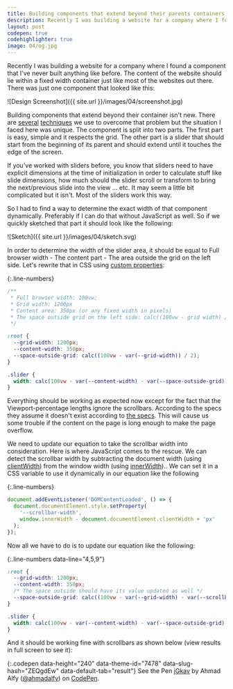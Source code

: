 ```yaml
---
title: Building components that extend beyond their parents containers
description: Recently I was building a website for a company where I found a component that I've never built anything like before. The content of the website should lie within a fixed width container just like most of the websites out there
layout: post
codepen: true
codehighlighter: true
image: 04/og.jpg
---
```


Recently I was building a website for a company where I found a component that I've never built anything like before. The content of the website should lie within a fixed width container just like most of the websites out there. There was just one component that looked like this:

![Design Screenshot]({{ site.url }}/images/04/screenshot.jpg)

Building components that extend beyond their container isn't new. There are  [several](https://css-tricks.com/full-width-containers-limited-width-parents/) [techniques](https://css-tricks.com/the-inside-problem/) we use to overcome that problem but the situation I faced here was unique. The component is split into two parts. The first part is easy, simple and it respects the grid. The other part is a slider that should start from the beginning of its parent and should extend until it touches the edge of the screen.

If you've worked with sliders before, you know that sliders need to have explicit dimensions at the time of initialization in order to calculate stuff like slide dimensions, how much should the slider scroll or transform to bring the next/previous slide into the view ... etc. It may seem a little bit complicated but it isn't. Most of the sliders work this way.

So I had to find a way to determine the exact width of that component dynamically. Preferably if I can do that without JavaScript as well. So if we quickly sketched that part it should look like the following:

![Sketch]({{ site.url }}/images/04/sketch.svg)

In order to determine the width of the slider area, it should be equal to Full browser width - The content part - The area outside the grid on the left side. Let's rewrite that in CSS using [custom properties](https://developer.mozilla.org/en-US/docs/Web/CSS/--*):

{:.line-numbers}

```css
/**
 * Full browser width: 100vw;
 * Grid width: 1200px
 * Content area: 350px (or any fixed width in pixels)
 * The space outside grid on the left side: calc((100vw - grid width) / 2)
 */

:root {
  --grid-width: 1200px;
  --content-width: 350px;
  --space-outside-grid: calc((100vw - var(--grid-width)) / 2);
}

.slider {
  width: calc(100vw - var(--content-width) - var(--space-outside-grid));
}
```

Everything should be working as expected now except for the fact that the Viewport-percentage lengths ignore the scrollbars. According to the specs they assume it doesn't exist according to [the specs](https://drafts.csswg.org/css-values-3/#viewport-relative-lengths). This will cause us some trouble if the content on the page is long enough to make the page overflow.

We need to update our equation to take the scrollbar width into consideration. Here is where JavaScript comes to the rescue. We can detect the scrollbar width by subtracting the document width (using [clientWidth](https://www.w3.org/TR/cssom-view/#dom-element-clientwidth)) from the window width (using [innerWidth](https://developer.mozilla.org/en-US/docs/Web/API/Window/innerWidth)).. We can set it in a CSS variable to use it dynamically in our equation like the following

{:.line-numbers}

```javascript
document.addEventListener('DOMContentLoaded', () => {
  document.documentElement.style.setProperty(
    '--scrollbar-width',
    window.innerWidth - document.documentElement.clientWidth + 'px'
  );
});
```

Now all we have to do is to update our equation like the following:

{:.line-numbers data-line="4,5,9"}

```css
:root {
  --grid-width: 1200px;
  --content-width: 350px;
  /* The space outside should have its value updated as well */
  --space-outside-grid: calc((100vw - var(--grid-width) - var(--scrollbar-width)) / 2);
}

.slider {
  width: calc(100vw - var(--content-width) - var(--space-outside-grid) - var(--scrollbar-width));
}
```

And it should be working fine with scrollbars as shown below (view results in full screen to see it):

{:.codepen data-height="240" data-theme-id="7478" data-slug-hash="ZEQgdEw" data-default-tab="result"}
See the Pen <a href='https://codepen.io/ahmadalfy/pen/ZEQgdEw'>jGkav</a> by Ahmad Alfy (<a href='https://codepen.io/ahmadalfy'>@ahmadalfy</a>) on <a href='https://codepen.io'>CodePen</a>.
